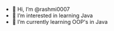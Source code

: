 - 👋 Hi, I’m @rashmi0007
- 👀 I’m interested in learning Java
- 🌱 I’m currently learning OOP's in Java
